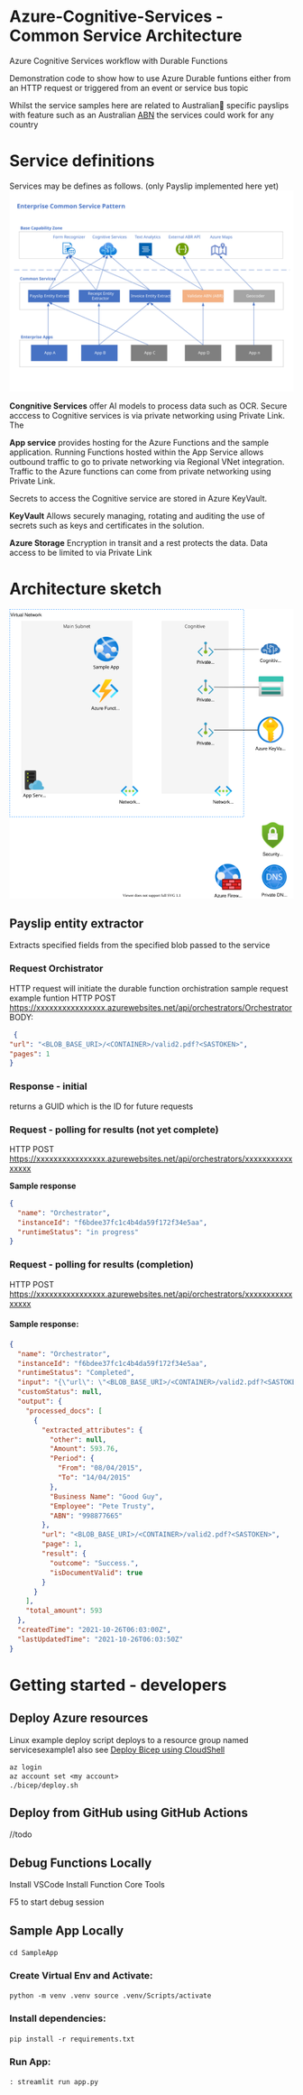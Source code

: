 # Azure-Cognitive-Services - Common Service Architecture 
Azure Cognitive Services workflow with Durable Functions

Demonstration code to show how to use Azure Durable funtions either from an HTTP request or triggered from an event or service bus topic

Whilst the service samples here are related to Australian🦘 specific payslips with feature such as an Australian [ABN](https://www.abr.gov.au/business-super-funds-charities/applying-abn) the services could work for any country

# Service definitions
Services may be defines as follows. (only Payslip implemented here yet)
![diagram of sample service](docs/Common%20Service%20Pattern.svg)


**Congnitive Services** offer AI models to process data such as OCR. Secure acccess to Cognitive services is via private networking using Private Link. The 

**App service** provides hosting for the Azure Functions and the sample application.
Running Functions hosted within the App Service allows outbound traffic to go to private networking via Regional VNet integration. Traffic to the Azure functions can come from private networking using Private Link.

Secrets to access the Cognitive service are stored in Azure KeyVault.

**KeyVault** Allows securely managing, rotating and auditing the use of secrets such as keys and certificates in the solution.

**Azure Storage**
Encryption in transit and a rest protects the data. Data access to be limited to via Private Link 

# Architecture sketch
![diagram of architecture](docs/architecture-sketch.drawio.svg)


## Payslip entity extractor
Extracts specified fields from the specified blob passed to the service

### Request Orchistrator
HTTP request will initiate the durable function orchistration
sample request
example funtion
HTTP POST https://xxxxxxxxxxxxxxxx.azurewebsites.net/api/orchestrators/Orchestrator
BODY:
```json
 {
"url": "<BLOB_BASE_URI>/<CONTAINER>/valid2.pdf?<SASTOKEN>",
"pages": 1
}
```

### Response - initial
returns a GUID which is the ID for future requests

### Request - polling for results (not yet complete)
HTTP POST https://xxxxxxxxxxxxxxxx.azurewebsites.net/api/orchestrators/xxxxxxxxxxxxxxxx

**Sample response**
```json
{
  "name": "Orchestrator",
  "instanceId": "f6bdee37fc1c4b4da59f172f34e5aa",
  "runtimeStatus": "in progress"
}
```
### Request - polling for results (completion)
HTTP POST https://xxxxxxxxxxxxxxxx.azurewebsites.net/api/orchestrators/xxxxxxxxxxxxxxxx
#### Sample response:
```json
{
  "name": "Orchestrator",
  "instanceId": "f6bdee37fc1c4b4da59f172f34e5aa",
  "runtimeStatus": "Completed",
  "input": "{\"url\": \"<BLOB_BASE_URI>/<CONTAINER>/valid2.pdf?<SASTOKEN>\", \"pages\": 1}",
  "customStatus": null,
  "output": {
    "processed_docs": [
      {
        "extracted_attributes": {
          "other": null,
          "Amount": 593.76,
          "Period": {
            "From": "08/04/2015",
            "To": "14/04/2015"
          },
          "Business Name": "Good Guy",
          "Employee": "Pete Trusty",
          "ABN": "998877665"
        },
        "url": "<BLOB_BASE_URI>/<CONTAINER>/valid2.pdf?<SASTOKEN>",
        "page": 1,
        "result": {
          "outcome": "Success.",
          "isDocumentValid": true
        }
      }
    ],
    "total_amount": 593
  },
  "createdTime": "2021-10-26T06:03:00Z",
  "lastUpdatedTime": "2021-10-26T06:03:50Z"
}
```
# Getting started - developers

## Deploy Azure resources
Linux example deploy script
deploys to a resource group named servicesexample1 also see [Deploy Bicep using CloudShell](https://docs.microsoft.com/en-us/azure/azure-resource-manager/bicep/deploy-cloud-shell?tabs=azure-cli)

```
az login
az account set <my account>
./bicep/deploy.sh
```

## Deploy from GitHub using GitHub Actions
//todo

## Debug Functions Locally

Install VSCode
Install Function Core Tools

F5 to start debug session


## Sample App Locally
`
cd SampleApp
`

### Create Virtual Env and Activate:
`
python -m venv .venv
source .venv/Scripts/activate 
`

### Install dependencies:
`
pip install -r requirements.txt
`

### Run App:
`
: streamlit run app.py
`
